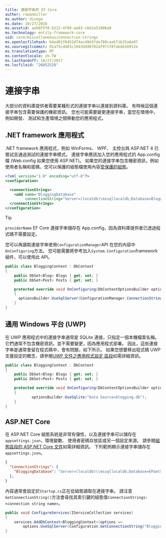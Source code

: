 ```yaml
---
title: 連接字串的 EF Core
author: rowanmiller
ms.author: divega
ms.date: 10/27/2016
ms.assetid: aeb0f5f8-b212-4f89-ae83-c642a5190ba0
ms.technology: entity-framework-core
uid: core/miscellaneous/connection-strings
ms.openlocfilehash: b4ed01f0452d74ac49d3fde780caa5f1b25a6e97
ms.sourcegitcommit: 01a75cd483c1943ddd6f82af971f07abde20912e
ms.translationtype: MT
ms.contentlocale: zh-TW
ms.lasthandoff: 10/27/2017
ms.locfileid: "26052528"
---
```

# <a name="connection-strings"></a>連接字串

大部分的資料庫提供者需要某種形式的連接字串以連接到資料庫。 有時候這個連接字串包含需要保護的機密資訊。 您也可能需要變更連接字串，當您在環境中，例如開發、 測試和生產環境之間移動您的應用程式。

## <a name="net-framework-applications"></a>.NET framework 應用程式

.NET framework 應用程式，例如 WinForms、 WPF、 主控台與 ASP.NET 4 已嘗試且通過測試的連接字串模式。 連接字串應該加入您的應用程式的 App.config 檔 (Web.config 如果您使用 ASP.NET)。 如果您的連接字串包含機密資訊，例如使用者名稱和密碼，您可以保護的組態檔使用內容[受保護的組態](https://docs.microsoft.com/dotnet/framework/data/adonet/connection-strings-and-configuration-files#encrypting-configuration-file-sections-using-protected-configuration)。

``` xml
<?xml version="1.0" encoding="utf-8"?>
<configuration>

  <connectionStrings>
    <add name="BloggingDatabase"
         connectionString="Server=(localdb)\mssqllocaldb;Database=Blogging;Trusted_Connection=True;" />
  </connectionStrings>
</configuration>
```

> [!TIP]  
> `providerName` EF Core 連接字串儲存在 App.config，因為資料庫提供者已透過程式碼不需要設定。

您可以再讀取連接字串使用`ConfigurationManager`API 在您的內容中`OnConfiguring`方法。 您可能需要將參考加入`System.Configuration`framework 組件，可以使用此 API。

``` csharp
public class BloggingContext : DbContext
{
    public DbSet<Blog> Blogs { get; set; }
    public DbSet<Post> Posts { get; set; }

    protected override void OnConfiguring(DbContextOptionsBuilder optionsBuilder)
    {
      optionsBuilder.UseSqlServer(ConfigurationManager.ConnectionStrings["BloggingDatabase"].ConnectionString);
    }
}
```

## <a name="universal-windows-platform-uwp"></a>通用 Windows 平台 (UWP)

在 UWP 應用程式中的連接字串通常是 SQLite 連接，只指定一個本機檔案名稱。 它們通常不包含機密資訊，並不需要變更，因為應用程式部署。 因此，這些連接字串是通常會留在程式碼中，會有問題，如下所示。 如果您想要移出程式碼 UWP 支援設定的概念，請參閱[UWP 文件之應用程式設定 區段](https://docs.microsoft.com/windows/uwp/app-settings/store-and-retrieve-app-data)如需詳細資訊。

``` csharp
public class BloggingContext : DbContext
{
    public DbSet<Blog> Blogs { get; set; }
    public DbSet<Post> Posts { get; set; }

    protected override void OnConfiguring(DbContextOptionsBuilder optionsBuilder)
    {
            optionsBuilder.UseSqlite("Data Source=blogging.db");
    }
}
```

## <a name="aspnet-core"></a>ASP.NET Core

在 ASP.NET Core 組態系統是非常有彈性，以及連接字串可以儲存在`appsettings.json`，環境變數、 使用者密碼存放區或另一個設定來源。 請參閱[組態區段的 ASP.NET Core 文件](https://docs.asp.net/en/latest/fundamentals/configuration.html)如需詳細資訊。 下列範例顯示連接字串儲存在`appsettings.json`。

``` json
{
  "ConnectionStrings": {
    "BloggingDatabase": "Server=(localdb)\\mssqllocaldb;Database=EFGetStarted.ConsoleApp.NewDb;Trusted_Connection=True;"
  },
}
```

內容通常會設定於`Startup.cs`正在從組態讀取在連接字串。 請注意`GetConnectionString()`方法會尋找其索引鍵的組態值`ConnectionStrings:<connection string name>`。

``` csharp
public void ConfigureServices(IServiceCollection services)
{
    services.AddDbContext<BloggingContext>(options =>
        options.UseSqlServer(Configuration.GetConnectionString("BloggingDatabase")));
}
```
